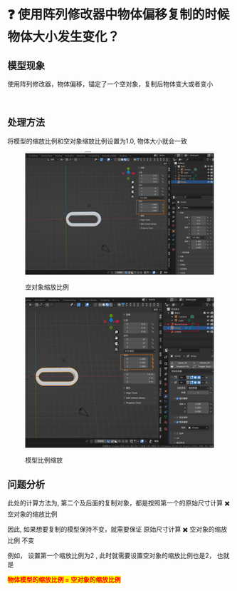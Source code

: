 # ❓ 使用阵列修改器中物体偏移复制的时候物体大小发生变化？

## 模型现象

使用阵列修改器，物体偏移，锚定了一个空对象，复制后物体变大或者变小

<figure><img src="../.gitbook/assets/阵列修改器-物体大小变化.gif" alt=""><figcaption></figcaption></figure>

## 处理方法

将模型的缩放比例和空对象缩放比例设置为1.0, 物体大小就会一致

<figure><img src="../.gitbook/assets/image (8).png" alt=""><figcaption><p>空对象缩放比例</p></figcaption></figure>

<figure><img src="../.gitbook/assets/image (1) (1).png" alt=""><figcaption><p>模型比例缩放</p></figcaption></figure>

## 问题分析

此处的计算方法为, 第二个及后面的复制对象，都是按照第一个的原始尺寸计算 ✖️ 空对象的缩放比例

因此, 如果想要复制的模型保持不变，就需要保证 原始尺寸计算 ✖️ 空对象的缩放比例  不变&#x20;

例如， 设置第一个缩放比例为2 , 此时就需要设置空对象的缩放比例也是2， 也就是&#x20;

<mark style="color:red;">**物体模型的缩放比例 = 空对象的缩放比例**</mark>




